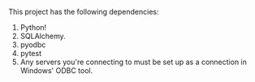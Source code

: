 This project has the following dependencies:

1. Python!
2. SQLAlchemy.
3. pyodbc
4. pytest
5. Any servers you're connecting to must be set up as a connection in Windows' ODBC tool.

